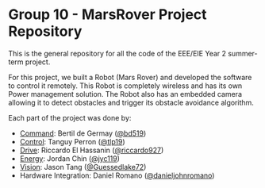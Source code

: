 # Group 10 - MarsRover Project Repository

This is the general repository for all the code of the EEE/EIE Year 2 summer-term project.

For this project, we built a Robot (Mars Rover) and developed the software to control it remotely. This Robot is completely wireless and has its own Power management solution. The Robot also has an embedded camera allowing it to detect obstacles and trigger its obstacle avoidance algorithm.

Each part of the project was done by:
 - [Command](Command/): Bertil de Germay ([@bd519](https://github.com/bd519))
 - [Control](Control/): Tanguy Perron ([@tlp19](https://github.com/tlp19))
 - [Drive](Drive/): Riccardo El Hassanin ([@riccardo927](https://github.com/riccardo927))
 - [Energy](Energy/): Jordan Chin ([@jyc119](https://github.com/jyc119))
 - [Vision](Vision/): Jason Tang ([@Guessedlake72](https://github.com/Guessedlake72))
 - Hardware Integration: Daniel Romano ([@danieljohnromano](https://github.com/danieljohnromano))
